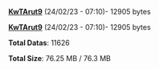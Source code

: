 [**KwTArut9**](/data/KwTArut9.txt) (24/02/23 - 07:10)- 12905 bytes

[**KwTArut9**](/data/KwTArut9.txt) (24/02/23 - 07:10)- 12905 bytes

**Total Datas**: 11626

**Total Size**: 76.25 MB / 76.3 MB